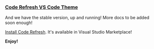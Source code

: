 ### [Code Refresh VS Code Theme]()

And we have the stable version, up and running! More docs to be added soon enough!

[Install Code Refresh](https://marketplace.visualstudio.com/items?itemName=mayeedwin.coderefresh). It's available in Visual Studio Marketplace!

**Enjoy!**
